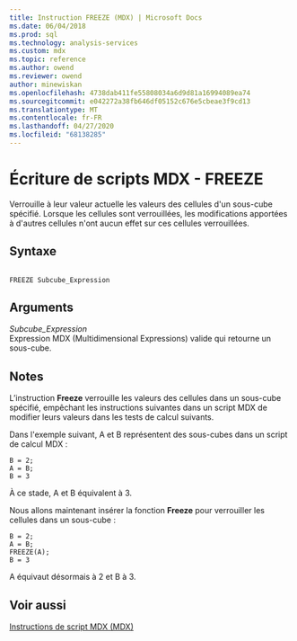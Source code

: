 ```yaml
---
title: Instruction FREEZE (MDX) | Microsoft Docs
ms.date: 06/04/2018
ms.prod: sql
ms.technology: analysis-services
ms.custom: mdx
ms.topic: reference
ms.author: owend
ms.reviewer: owend
author: minewiskan
ms.openlocfilehash: 4738dab411fe55808034a6d9d81a16994089ea74
ms.sourcegitcommit: e042272a38fb646df05152c676e5cbeae3f9cd13
ms.translationtype: MT
ms.contentlocale: fr-FR
ms.lasthandoff: 04/27/2020
ms.locfileid: "68138285"
---
```

# <a name="mdx-scripting---freeze"></a>Écriture de scripts MDX - FREEZE


  Verrouille à leur valeur actuelle les valeurs des cellules d'un sous-cube spécifié. Lorsque les cellules sont verrouillées, les modifications apportées à d'autres cellules n'ont aucun effet sur ces cellules verrouillées.  
  
## <a name="syntax"></a>Syntaxe  
  
```  
  
FREEZE Subcube_Expression   
```  
  
## <a name="arguments"></a>Arguments  
 *Subcube_Expression*  
 Expression MDX (Multidimensional Expressions) valide qui retourne un sous-cube.  
  
## <a name="remarks"></a>Notes  
 L’instruction **Freeze** verrouille les valeurs des cellules dans un sous-cube spécifié, empêchant les instructions suivantes dans un script MDX de modifier leurs valeurs dans les tests de calcul suivants.  
  
 Dans l'exemple suivant, A et B représentent des sous-cubes dans un script de calcul MDX :  
  
```  
B = 2;  
A = B;  
B = 3  
```  
  
 À ce stade, A et B équivalent à 3.  
  
 Nous allons maintenant insérer la fonction **Freeze** pour verrouiller les cellules dans un sous-cube :  
  
```  
B = 2;  
A = B;  
FREEZE(A);  
B = 3  
```  
  
 A équivaut désormais à 2 et B à 3.  
  
## <a name="see-also"></a>Voir aussi  
 [Instructions de script MDX &#40;MDX&#41;](../mdx/mdx-scripting-statements-mdx.md)  
  
  
